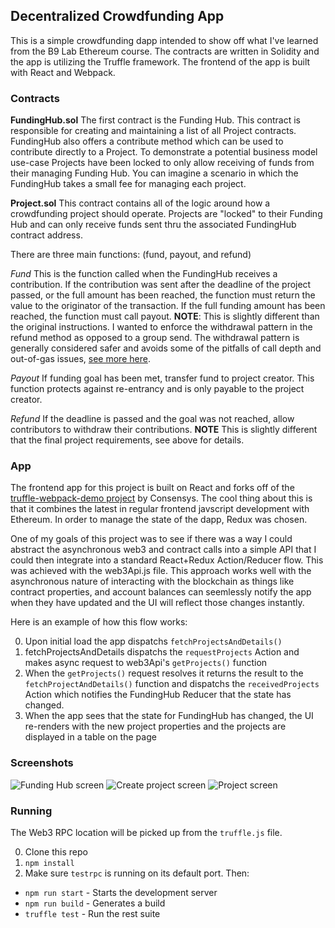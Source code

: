 ## Decentralized Crowdfunding App

This is a simple crowdfunding dapp intended to show off what I've learned from the B9 Lab Ethereum course. The contracts are written in Solidity and the app is utilizing the Truffle framework. The frontend of the app is built with React and Webpack. 

### Contracts

**FundingHub.sol**
The first contract is the Funding Hub. This contract is responsible for creating and maintaining a list of all Project contracts. FundingHub also offers a contribute method which can be used to contribute directly to a Project. To demonstrate a potential business model use-case Projects have been locked to only allow receiving of funds from their managing Funding Hub. You can imagine a scenario in which the FundingHub takes a small fee for managing each project.

**Project.sol**
This contract contains all of the logic around how a crowdfunding project should operate. Projects are "locked" to their Funding Hub and can only receive funds sent thru the associated FundingHub contract address.

There are three main functions: (fund, payout, and refund)

*Fund*
This is the function called when the FundingHub receives a contribution. If the contribution was sent after the deadline of the project passed, or the full amount has been reached, the function must return the value to the originator of the transaction. If the full funding amount has been reached, the function must call payout. 
**NOTE**: This is slightly different than the original instructions. I wanted to enforce the withdrawal pattern in the refund method as opposed to a group send. The withdrawal pattern is generally considered safer and avoids some of the pitfalls of call depth and out-of-gas issues, [see more here](https://solidity.readthedocs.io/en/develop/common-patterns.html#withdrawal-from-contracts).

*Payout*
If funding goal has been met, transfer fund to project creator. This function protects against re-entrancy and is only payable to the project creator.

*Refund*
If the deadline is passed and the goal was not reached, allow contributors to withdraw their contributions.
**NOTE** This is slightly different that the final project requirements, see above for details.


### App
The frontend app for this project is built on React and forks off of the [truffle-webpack-demo project](https://github.com/ConsenSys/truffle-webpack-demo) by Consensys. The cool thing about this is that it combines the latest in regular frontend javscript development with Ethereum. In order to manage the state of the dapp, Redux was chosen. 

One of my goals of this project was to see if there was a way I could abstract the asynchronous web3 and contract calls into a simple API that I could then integrate into a standard React+Redux Action/Reducer flow. This was achieved with the web3Api.js file. This approach works well with the asynchronous nature of interacting with the blockchain as things like contract properties, and account balances can seemlessly notify the app when they have updated and the UI will reflect those changes instantly.

Here is an example of how this flow works:

0. Upon initial load the app dispatchs ```fetchProjectsAndDetails()```
0. fetchProjectsAndDetails dispatchs the ```requestProjects``` Action and makes async request to web3Api's ```getProjects()``` function
0. When the ```getProjects()``` request resolves it returns the result to the ```fetchProjectAndDetails()``` function and dispatchs the ```receivedProjects``` Action which notifies the FundingHub Reducer that the state has changed. 
0. When the app sees that the state for FundingHub has changed, the UI re-renders with the new project properties and the projects are displayed in a table on the page


### Screenshots
![Funding Hub screen](https://github.com/tyndallm/crowdfund-dapp/blob/master/docs/images/hub_screen.png?raw=true)
![Create project screen](https://github.com/tyndallm/crowdfund-dapp/blob/master/docs/images/create_project.png?raw=true)
![Project screen](https://github.com/tyndallm/crowdfund-dapp/blob/master/docs/images/project_screen.png?raw=true)


### Running

The Web3 RPC location will be picked up from the `truffle.js` file.

0. Clone this repo
0. `npm install`
0. Make sure `testrpc` is running on its default port. Then:
  - `npm run start` - Starts the development server
  - `npm run build` - Generates a build
  - `truffle test` - Run the rest suite
